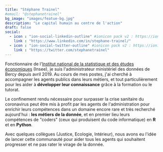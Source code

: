```yaml
---
title: "Stéphane Trainel"
#email: "@stephanetrainel"
bg_image: "images/featue-bg.jpg"
description: "Le capital humain au centre de l'action"
draft: false
social:
  - icon : "ion-social-linkedin-outline" #ionicon pack v2 : https://ionicons.com/v2/
    link : "https://www.linkedin.com/in/stephane-trainel/"
  - icon : "ion-social-twitter-outline" #ionicon pack v2 : https://ionicons.com/v2/
    link : "https://twitter.com/stephanetrainel"
---
```


Fonctionnaire de l'[Institut national de la statistique et des études économiques](https://www.insee.fr) (Insee), je suis l'administrateur ministériel des données de Bercy depuis avril 2019. Au cours de mes postes, j'ai cherché à accompagner les agents publics dans leurs métiers, et tout particulièrement pour les aider à **développer leur connaissance** grâce à la formation ou le tutorat. 

Le confinement rendu nécessaire pour surpasser la crise sanitaire du coronavirus peut être mis à profit par les agents de l'administration pour enrichir leurs compétences dans un domaine encore rare et très recherché aujourd'hui : **les métiers de la donnée**, et en premier lieu leurs compétences de "coders" (ceux qui produisent du code informatique) en **R** et en **Python**.  

Avec quelques collègues (Justice, Ecologie, Intérieur), nous avons eu l'idée de lancer cette communauté pour aider tous les agents qui souhaitent progresser et ne pas rater le virage de la donnée.